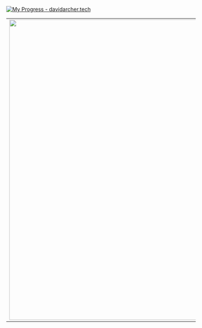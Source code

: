 [![My Progress - davidarcher.tech](https://media-exp1.licdn.com/dms/image/D4E16AQEDZ0Kj-lflWw/profile-displaybackgroundimage-shrink_350_1400/0/1664965509966?e=1671062400&v=beta&t=0gbgHnR77rNfuc3K_RwEUR3JDG748IZK8czhLykrr2I)](https://www.davidarcher.tech)

<table border="0" cellspacing="0" cellpadding="0">
  <tr>
    <td style="border: 0";>
      <img width="800" src="https://external-content.duckduckgo.com/iu/?u=https%3A%2F%2Fwallpapertag.com%2Fwallpaper%2Ffull%2Ff%2F4%2F2%2F343876-download-muhammad-ali-wallpaper-2560x1600.jpg&f=1&nofb=1&ipt=1437143ef045dc1cb8c60f9f489c91a600074e0746d0cfb4d8d7105acbac4a0a&ipo=images" />
    </td>
    <td style="border: 0";>
      <p>
       🎓 My name is David and I am currently a Software Engineering student at Cal State Fullerton<a/>.
      </p>
      <p>
        🧑🏿‍💻 On my free time, I like to implement what I have learned into projects which I then publish on my <a href="https://www.davidarcher.tech">portfolio website</a>.
      </p>
      <h3>Bellow are other places that you can find me</h3>
      [<img align="left" alt="DevopArcher | Linkedin" width="22px" src="https://www.linkedin.com/feed/?nis=true&lipi=urn%3Ali%3Apage%3Ad_flagship3_profile_view_base%3B9lI6S8wdSlOJ%2Fkzh%2BXIfSg%3D%3D" />][linkedin]
      [linkedin]: https://www.linkedin.com/in/devop-archer
      
      <ul>
        <li>
          ⚓ <a href="https://www.linkedin.com/in/devop-archer/" traget="_blank">Follow me on LinkedIn</a>
        </li>
        
<!--         <li>
          🏠 <a href="https://www.davidarcher.tech">Checkout my website</a>
        </li> -->
      </ul>
    </td>
  </tr>
</table>
